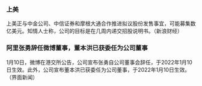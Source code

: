 ### 上美
上美正与中金公司、中信证券和摩根大通合作推进拟议股份发售事宜，可能募集数亿美元。知情人士称，公司的目标是在几周内递交招股说明书。（新浪财经）
### 阿里张勇辞任微博董事，董本洪已获委任为公司董事
1月10日，微博在港交所公告，公司宣布张勇自公司董事会辞任，于2022年1月10日生效。此外，公司宣布董本洪已获委任为公司董事，于2022年1月10日生效。（界面新闻）
